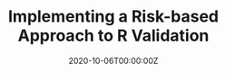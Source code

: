 ---
title: 'Implementing a Risk-based Approach to R Validation'
authors:
- Andy Nicholls
- Marly Gotti
date: '2020-10-06T00:00:00Z'

# Schedule page publish date (NOT proceeding's date).
publishDate: '20001-01-01T00:00:00Z'

# proceeding type.
# Legend: 0 = Uncategorized; 1 = Talk, 2 = Keynote, 3 = Workshop
# To add more update publications_types.toml and en.yaml
proceeding_types: ['3']

# proceeding name and optional abbreviated proceeding name.
proceeding: Presented at 2020 Conference
proceeding_short: Presented at 2020 Conference

abstract: 

tags:
- Glaxosmithkline
- Biogen
featured: false

links:
url_slides: 'https://pharmar.github.io/rpharma2020/'
url_video: 'https://www.youtube.com/watch?v=9AiJSEZAz4g'

---